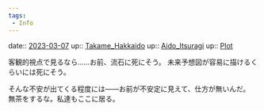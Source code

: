 ```yaml
---
tags:
 - Info
---
```


date:: [2023-03-07](/Daily_Note/2023-03-07.md)
up:: [Takame_Hakkaido](Bar/Novel/Nacaria/Takame_Hakkaido.md)
up:: [Aido_Itsuragi](Bar/Novel/Nacaria/Aido_Itsuragi.md)
up:: [Plot](Bar/Novel/Chaos/Plot.md)

客観的視点で見るなら……お前、流石に死にそう。
未来予想図が容易に描けるくらいには死にそう。

そんな不安が出てくる程度には――お前が不安定に見えて、仕方が無いんだ。
無茶をするな。私達もここに居る。

